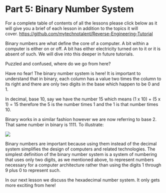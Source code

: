 # Part 5: Binary Number System

For a complete table of contents of all the lessons please click below as it will give you a brief of each lesson in addition to the topics it will cover.&nbsp;https://github.com/mytechnotalent/Reverse-Engineering-Tutorial

Binary numbers are what define the core of a computer. A bit within a computer is either on or off. A bit has either electricity turned on to it or it is absent of such. We will dive into this deeper in future tutorials.&nbsp;

Puzzled and confused, where do we go from here?

Have no fear! The binary number system is here! It is important to understand that in binary, each column has a value two times the column to its right and there are only two digits in the base which happen to be 0 and 1.

In decimal, base 10, say we have the number 15 which means (1 x 10) + (5 x 1) = 15 therefore the 5 is the number times 1 and the 1 is that number times 10.

Binary works in a similar fashion however we are now referring to base 2. That same number in binary is 1111. To illustrate:&nbsp;

<div class="slate-resizable-image-embed slate-image-embed__resize-full-width"><img src="https://media-exp1.licdn.com/dms/image/C4E12AQHRFa-jfUPDAQ/article-inline_image-shrink_1000_1488/0/1520526607781?e=1614211200&amp;v=beta&amp;t=vrjVoHoGPhELCL3zw1ilUspnED2_5X2whvxM0pCMtRE"/></div>

Binary numbers are important because using them instead of the decimal system simplifies the design of computers and related technologies. The simplest definition of the binary number system is a system of numbering that uses only two digits, as we mentioned above, to represent numbers necessary for a computer architecture&nbsp;rather than using the digits 1 through 9 plus 0 to represent such.

In our next lesson we discuss the hexadecimal number system. It only gets more exciting from here!